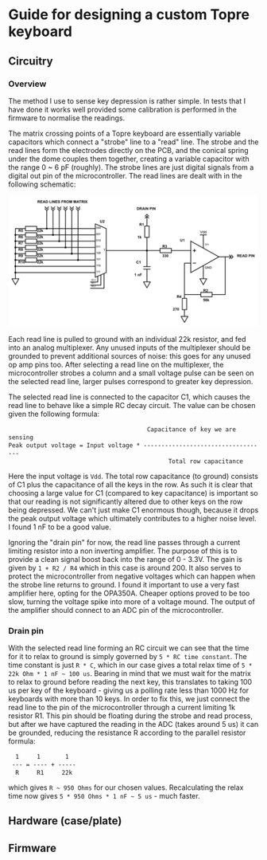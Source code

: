 
# Guide for designing a custom Topre keyboard

## Circuitry

### Overview

The method I use to sense key depression is rather simple. In tests that I
have done it works well provided some calibration is performed in the firmware
to normalise the readings.

The matrix crossing points of a Topre keyboard are essentially variable
capacitors which connect a "strobe" line to a "read" line. The strobe and the
read lines form the electrodes directly on the PCB, and the conical spring
under the dome couples them together, creating a variable capacitor with the
range 0 ~ 6 pF (roughly). The strobe lines are just digital signals from a
digital out pin of the microcontroller. The read lines are dealt with in the
following schematic:

![Schematic](schematic.png "Basic schematic")

Each read line is pulled to ground with an individual 22k resistor, and fed
into an analog multiplexer. Any unused inputs of the multiplexer should be
grounded to prevent additional sources of noise: this goes for any unused op
amp pins too. After selecting a read line on the multiplexer, the
microcontroller strobes a column and a small voltage pulse can be seen on the
selected read line, larger pulses correspond to greater key depression.

The selected read line is connected to the capacitor C1, which causes the read
line to behave like a simple RC decay circuit. The value can be chosen given
the following formula:

```
                                       Capacitance of key we are sensing
Peak output voltage = Input voltage * -----------------------------------
                                             Total row capacitance
```

Here the input voltage is `Vdd`. The total row capacitance (to ground) consists
of C1 plus the capacitance of all the keys in the row. As such it is clear that
choosing a large value for C1 (compared to key capacitance) is important so
that our reading is not significantly altered due to other keys on the row
being depressed. We can't just make C1 enormous though, because it drops the
peak output voltage which ultimately contributes to a higher noise level. I
found 1 nF to be a good value.

Ignoring the "drain pin" for now, the read line passes through a current
limiting resistor into a non inverting amplifier. The purpose of this is to
provide a clean signal boost back into the range of 0 - 3.3V. The gain is given
by `1 + R2 / R4` which in this case is around 200. It also serves to protect
the microcontroller from negative voltages which can happen when the strobe
line returns to ground. I found it important to use a very fast amplifier here,
opting for the OPA350A. Cheaper options proved to be too slow, turning the
voltage spike into more of a voltage mound. The output of the amplifier should
connect to an ADC pin of the microcontroller.

### Drain pin

With the selected read line forming an RC circuit we can see that the time for
it to relax to ground is simply governed by `5 * RC time constant`. The time
constant is just `R * C`, which in our case gives a total relax time of
`5 * 22k Ohm * 1 nF ~ 100 us`. Bearing in mind that we must wait for the matrix
to relax to ground before reading the next key, this translates to taking 100
us per key of the keyboard - giving us a polling rate less than 1000 Hz for
keyboards with more than 10 keys. In order to fix this, we just connect the
read line to the pin of the microcontroller through a current limiting 1k
resistor R1. This pin should be floating during the strobe and read process,
but after we have captured the reading in the ADC (takes around 5 us)
it can be grounded, reducing the resistance R according to the parallel
resistor formula:

```
  1     1       1
 --- = ---- + -----
  R     R1     22k
```

which gives `R ~ 950 Ohms` for our chosen values. Recalculating the relax time
now gives `5 * 950 Ohms * 1 nF ~ 5 us` - much faster.


## Hardware (case/plate)


## Firmware


